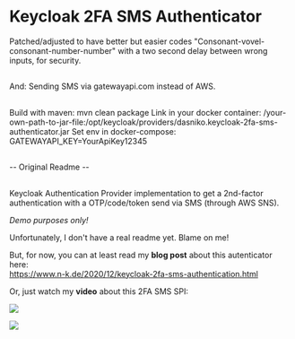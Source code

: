 # Keycloak 2FA SMS Authenticator
Patched/adjusted to have better but easier codes "Consonant-vovel-consonant-number-number" with a two second delay between wrong inputs, for security. 
##
And: Sending SMS via gatewayapi.com instead of AWS.
##
Build with maven: mvn clean package
Link in your docker container: /your-own-path-to-jar-file:/opt/keycloak/providers/dasniko.keycloak-2fa-sms-authenticator.jar
Set env in docker-compose: GATEWAYAPI_KEY=YourApiKey12345

##


-- Original Readme -- 

##
Keycloak Authentication Provider implementation to get a 2nd-factor authentication with a OTP/code/token send via SMS (through AWS SNS).

_Demo purposes only!_

Unfortunately, I don't have a real readme yet.
Blame on me!

But, for now, you can at least read my **blog post** about this autenticator here:  
https://www.n-k.de/2020/12/keycloak-2fa-sms-authentication.html

Or, just watch my **video** about this 2FA SMS SPI:

[![](http://img.youtube.com/vi/GQi19817fFk/maxresdefault.jpg)](http://www.youtube.com/watch?v=GQi19817fFk "")

[![](http://img.youtube.com/vi/FHJ5WOx1es0/maxresdefault.jpg)](http://www.youtube.com/watch?v=FHJ5WOx1es0 "")
